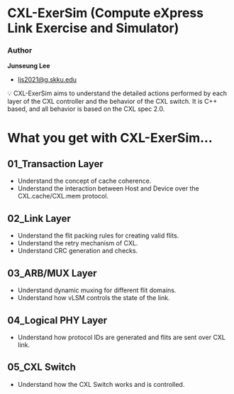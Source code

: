 # CXL-ExerSim (Compute eXpress Link Exercise and Simulator)

### Author

**Junseung Lee**

- ljs2021@g.skku.edu

<aside>
💡 CXL-ExerSim aims to understand the detailed actions performed by each layer of the CXL controller and the behavior of the CXL switch. It is C++ based, and all behavior is based on the CXL spec 2.0. 


</aside>

# What you get with CXL-ExerSim…

## 01_Transaction Layer

- Understand the concept of cache coherence.
- Understand the interaction between Host and Device over the CXL.cache/CXL.mem protocol.

## 02_Link Layer

- Understand the flit packing rules for creating valid flits.
- Understand the retry mechanism of CXL.
- Understand CRC generation and checks.

## 03_ARB/MUX Layer

- Understand dynamic muxing for different flit domains.
- Understand how vLSM controls the state of the link.

## 04_Logical PHY Layer

- Understand how protocol IDs are generated and flits are sent over CXL link.

## 05_CXL Switch

- Understand how the CXL Switch works and is controlled.
